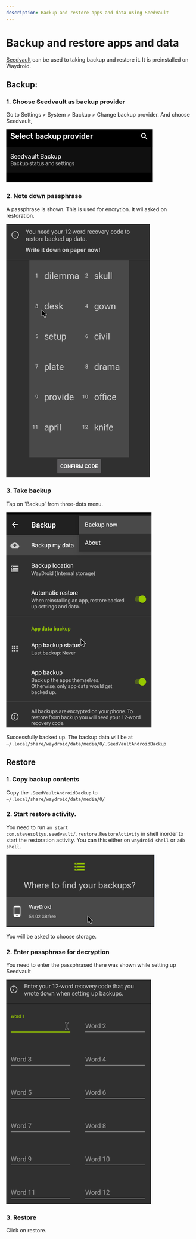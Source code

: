 ```yaml
---
description: Backup and restore apps and data using Seedvault
---
```


# Backup and restore apps and data

[Seedvault](https://github.com/seedvault-app/seedvault) can be used to taking backup and restore it. It is preinstalled on Waydroid.

## Backup:
### 1. Choose Seedvault as backup provider
Go to Settings > System > Backup > Change backup provider. And choose Seedvault,

![](../.gitbook/assets/backup-provider.png)

### 2. Note down passphrase
A passphrase is shown. This is used for encrytion. It wil asked on restoration.

![](../.gitbook/assets/backup-passphrase-copy.png)

### 3. Take backup
Tap on 'Backup' from three-dots menu.

![](../.gitbook/assets/backup-backup-now.png)

Successfully backed up. The backup data will be at `~/.local/share/waydroid/data/media/0/.SeedVaultAndroidBackup
`

## Restore
### 1. Copy backup contents

Copy the `.SeedVaultAndroidBackup` to  `~/.local/share/waydroid/data/media/0/`

### 2. Start restore activity.
You need to run `am start com.stevesoltys.seedvault/.restore.RestoreActivity` in shell inorder to start the restoration activity. You can this either on `waydroid shell` or `adb shell`.

![](../.gitbook/assets/backup-restore-storage.png)

You will be asked to choose storage.

### 2. Enter passphrase for decryption

You need to enter the passphrased there was shown while setting up Seedvault

![](../.gitbook/assets/backup-restore-passphrase.png)

### 3. Restore

Click on restore.
